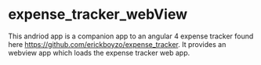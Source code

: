 # expense_tracker_webView

This andriod app is a companion app to an angular 4 expense tracker found here https://github.com/erickboyzo/expense_tracker.
It provides an webview app which loads the expense tracker web app.
